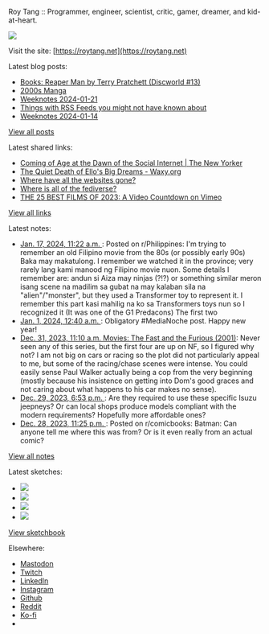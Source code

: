 Roy Tang :: Programmer, engineer, scientist, critic, gamer, dreamer, and kid-at-heart.

![](https://roytang.net/static/img/profile.jpg)

Visit the site: [https://roytang.net](https://roytang.net)

Latest blog posts:

- [Books: Reaper Man by Terry Pratchett (Discworld #13)](https://roytang.net/2024/01/reaper-man/)
- [2000s Manga](https://roytang.net/2024/01/2000s-manga/)
- [Weeknotes 2024-01-21](https://roytang.net/2024/01/weeknotes-01-21/)
- [Things with RSS Feeds you might not have known about](https://roytang.net/2024/01/rss-things/)
- [Weeknotes 2024-01-14](https://roytang.net/2024/01/weeknotes-01-14/)

[View all posts](https://roytang.net/blog)

Latest shared links:

- [Coming of Age at the Dawn of the Social Internet | The New Yorker](https://roytang.net/2024/01/a7cbe3e366953536eaeddfda69d5aa0e/)
- [The Quiet Death of Ello&#x27;s Big Dreams - Waxy.org](https://roytang.net/2024/01/9aabe0094a119a95b0a063850748af38/)
- [Where have all the websites gone?](https://roytang.net/2024/01/316b89fe27b623c88ff36506a9697ca5/)
- [Where is all of the fediverse?](https://roytang.net/2024/01/f4a37dbb64a4a91cd2619afdf99ae289/)
- [THE 25 BEST FILMS OF 2023: A Video Countdown on Vimeo](https://roytang.net/2024/01/afc42ddb5ce5dfd5e879abf3fa0abaa1/)

[View all links](https://roytang.net/links)

Latest notes:

- [Jan. 17, 2024, 11:22 a.m. ](https://roytang.net/2024/01/198ml84/): Posted on r/Philippines: I&#x27;m trying to remember an old Filipino movie from the 80s (or possibly early 90s) Baka may makatulong. I remember we watched it in the province; very rarely lang kami manood ng Filipino movie nuon. Some details I remember are: andun si Aiza may ninjas (?!?) or something similar meron isang scene na madilim sa gubat na may kalaban sila na &quot;alien&quot;/&quot;monster&quot;, but they used a Transformer toy to represent it. I remember this part kasi mahilig na ko sa Transformers toys nun so I recognized it (It was one of the G1 Predacons) The first two
- [Jan. 1, 2024, 12:40 a.m. ](https://roytang.net/2024/01/111676020480119501/): Obligatory #MediaNoche post. Happy new year!
- [Dec. 31, 2023, 11:10 a.m. Movies: The Fast and the Furious (2001)](https://roytang.net/2023/12/the-fast-and-the-furious-2001/): Never seen any of this series, but the first four are up on NF, so I figured why not? I am not big on cars or racing so the plot did not particularly appeal to me, but some of the racing/chase scenes were intense. You could easily sense Paul Walker actually being a cop from the very beginning (mostly because his insistence on getting into Dom&#x27;s good graces and not caring about what happens to his car makes no sense).
- [Dec. 29, 2023, 6:53 p.m. ](https://roytang.net/2023/12/kfecprc/): Are they required to use these specific Isuzu jeepneys? Or can local shops produce models compliant with the modern requirements? Hopefully more affordable ones?
- [Dec. 28, 2023, 11:25 p.m. ](https://roytang.net/2023/12/18swfh2/): Posted on r/comicbooks: Batman: Can anyone tell me where this was from? Or is it even really from an actual comic?

[View all notes](https://roytang.net/notes)

Latest sketches:


- ![](https://roytang.net/media/cache/c3/52/c3524701d7d18fa2b6b280d4437c7ba1.jpg)
- ![](https://roytang.net/media/cache/b8/6e/b86e3f7c5db451a5bf40260cdf52e2c0.jpg)
- ![](https://roytang.net/media/cache/09/11/09119bc377da2a1bf7e9d18251a6b7a6.jpg)
- ![](https://roytang.net/media/cache/3c/7d/3c7d410c1cd355b7897272dd51e3b61a.jpg)

[View sketchbook](https://roytang.net/albums/sketchbook)


Elsewhere:

- [Mastodon](https://indieweb.social/@roytang)
- [Twitch](https://twitch.tv/twitchyroy)
- [LinkedIn](https://www.linkedin.com/in/roytang)
- [Instagram](https://instagram.com/roytang0400)
- [Github](https://github.com/roytang)
- [Reddit](https://reddit.com/u/hungryroy)
- [Ko-fi](https://ko-fi.com/roytang)
- [](mailto:hello@roytang.net)